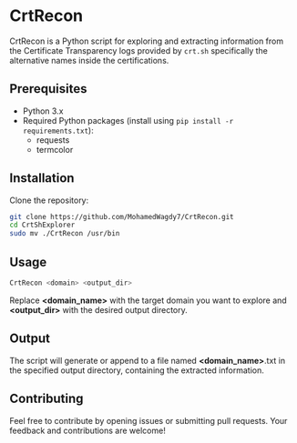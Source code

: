 # CrtRecon

CrtRecon is a Python script for exploring and extracting information from the Certificate Transparency logs provided by `crt.sh` specifically the alternative names inside the certifications.

## Prerequisites

- Python 3.x
- Required Python packages (install using `pip install -r requirements.txt`):
  - requests
  - termcolor

## Installation

Clone the repository:

```bash
git clone https://github.com/MohamedWagdy7/CrtRecon.git
cd CrtShExplorer
sudo mv ./CrtRecon /usr/bin
```

## Usage

```bash
CrtRecon <domain> <output_dir>
```

Replace **<domain_name>** with the target domain you want to explore and **<output_dir>** with the desired output directory.

## Output

The script will generate or append to a file named **<domain_name>**.txt in the specified output directory, containing the extracted information.

## Contributing

Feel free to contribute by opening issues or submitting pull requests. Your feedback and contributions are welcome!
